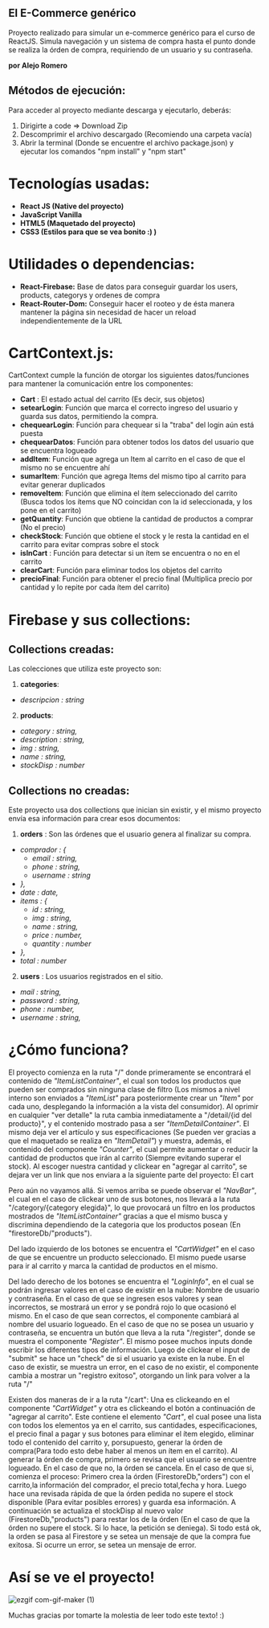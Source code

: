 ## El E-Commerce genérico
Proyecto realizado para simular un e-commerce genérico para el curso de ReactJS. Simula navegación y un sistema de compra hasta el punto donde se realiza la órden de compra, requiriendo de un usuario y su contraseña.


**por Alejo Romero**

## Métodos de ejecución:
Para acceder al proyecto mediante descarga y ejecutarlo, deberás:

1. Dirigirte a code => Download Zip
2. Descomprimir el archivo descargado (Recomiendo una carpeta vacía)
3. Abrir la terminal (Donde se encuentre el archivo package.json) y ejecutar los comandos "npm install" y "npm start"

# Tecnologías usadas:
 
- **React JS (Native del proyecto)**
- **JavaScript Vanilla**
- **HTML5 (Maquetado del proyecto)**
- **CSS3 (Estilos para que se vea bonito :) )**

# Utilidades o dependencias:

- **React-Firebase:** Base de datos para conseguir guardar los users, products, categorys y ordenes de compra
- **React-Router-Dom:** Conseguir hacer el rooteo y de ésta manera mantener la página sin necesidad de hacer un reload independientemente de la URL

# CartContext.js: 

CartContext cumple la función de otorgar los siguientes datos/funciones para mantener la comunicación entre los componentes:

- **Cart** : El estado actual del carrito (Es decir, sus objetos)
- **setearLogin**: Función que marca el correcto ingreso del usuario y guarda sus datos, permitiendo la compra.
- **chequearLogin**: Función para chequear si la "traba" del login aún está puesta
- **chequearDatos**: Función para obtener todos los datos del usuario que se encuentra logueado
- **addItem**: Función que agrega un Item al carrito en el caso de que el mismo no se encuentre ahí
- **sumarItem**: Función que agrega Items del mismo tipo al carrito para evitar generar duplicados
- **removeItem**: Función que elimina el ítem seleccionado del carrito (Busca todos los ítems que NO coincidan con la id seleccionada, y los pone en el carrito)
- **getQuantity**: Función que obtiene la cantidad de productos a comprar (No el precio)
- **checkStock**: Función que obtiene el stock y le resta la cantidad en el carrito para evitar compras sobre el stock
- **isInCart** : Función para detectar si un ítem se encuentra o no en el carrito
- **clearCart**: Función para eliminar todos los objetos del carrito
- **precioFinal**: Función para obtener el precio final (Multiplica precio por cantidad y lo repite por cada ítem del carrito)

#  Firebase y sus collections:

## Collections creadas:

Las colecciones que utiliza este proyecto son:

1. **categories**: 
  - *descripcion : string*

2. **products**: 
  - *category : string,*
  - *description : string,*
  - *img : string,*
  - *name : string,*
  - *stockDisp : number*

## Collections no creadas:
 
Este proyecto usa dos collections que inician sin existir, y el mismo proyecto envía esa información para crear esos documentos:

1. **orders** : Son las órdenes que el usuario genera al finalizar su compra.
  - *comprador : {*
    - *email : string,*
    -  *phone : string,*
    -  *username : string*
  - *},*
  - *date : date,*
  - *items : {*
    - *id : string,*
    - *img : string,*
    - *name : string,*
    - *price : number,*
    - *quantity : number*
  - *},*
  - *total : number*
2. **users** : Los usuarios registrados en el sitio.
  - *mail : string,*
  - *password : string,*
  - *phone : number,*
  - *username : string,*


# ¿Cómo funciona?

El proyecto comienza en la ruta "/" donde primeramente se encontrará el contenido de *"ItemListContainer"*, el cual son todos los productos que pueden ser comprados sin ninguna clase de filtro (Los mismos a nivel interno son enviados a *"ItemList"* para posteriormente crear un *"Item"* por cada uno, desplegando la información a la vista del consumidor). Al oprimir en cualquier "ver detalle" la ruta cambia inmediatamente a "/detail/{id del producto}", y el contenido mostrado pasa a ser *"ItemDetailContainer"*. El mismo deja ver el artículo y sus especificaciones (Se pueden ver gracias a que el maquetado se realiza en *"ItemDetail"*) y muestra, además, el contenido del componente *"Counter"*, el cual permite aumentar o reducir la cantidad de productos que irán al carrito (Siempre evitando superar el stock). Al escoger nuestra cantidad y clickear en "agregar al carrito", se dejara ver un link que nos enviara a la siguiente parte del proyecto: El cart

Pero aún no vayamos allá. Si vemos arriba se puede observar el *"NavBar"*, el cual en el caso de clickear uno de sus botones, nos llevará a la ruta "/category/{category elegida}", lo que provocará un filtro en los productos mostrados de *"ItemListContainer"* gracias a que el mismo busca y discrimina dependiendo de la categoria que los productos posean (En "firestoreDb/"products"). 

Del lado izquierdo de los botones se encuentra el *"CartWidget"* en el caso de que se encuentre un producto seleccionado. El mismo puede usarse para ir al carrito y marca la cantidad de productos en el mismo.

Del lado derecho de los botones se encuentra el *"LoginInfo"*, en el cual se podrán ingresar valores en el caso de existir en la nube: Nombre de usuario y contraseña. En el caso de que se ingresen esos valores y sean incorrectos, se mostrará un error y se pondrá rojo lo que ocasionó el mismo. En el caso de que sean correctos, el componente cambiará al nombre del usuario logueado. En el caso de que no se posea un usuario y contraseña, se encuentra un butón que lleva a la ruta "/register", donde se muestra el componente *"Register"*. El mismo posee muchos inputs donde escribir los diferentes tipos de información. Luego de clickear el input de "submit" se hace un "check" de si el usuario ya existe en la nube. En el caso de existir, se muestra un error, en el caso de no existir, el componente cambia a mostrar un "registro exitoso", otorgando un link para volver a la ruta "/"

Existen dos maneras de ir a la ruta "/cart": Una es clickeando en el componente *"CartWidget"* y otra es clickeando el botón a continuación de "agregar al carrito". 
Este contiene el elemento *"Cart"*, el cual posee una lista con todos los elementos ya en el carrito, sus cantidades, especificaciones, el precio final a pagar y sus botones para eliminar el ítem elegido, eliminar todo el contenido del carrito y, porsupuesto, generar la órden de compra(Para todo esto debe haber al menos un ítem en el carrito). Al generar la órden de compra, primero se revisa que el usuario se encuentre logueado. En el caso de que no, la órden se cancela. En el caso de que si, comienza el proceso: Primero crea la órden (FirestoreDb,"orders") con el carrito,la información del comprador, el precio total,fecha y hora. Luego hace una revisada rápida de que la órden pedida no supere el stock disponible (Para evitar posibles errores) y guarda esa información. A continuación se actualiza el stockDisp al nuevo valor (FirestoreDb,"products") para restar los de la órden (En el caso de que la órden no supere el stock. Si lo hace, la petición se deniega). Si todo está ok, la orden se pasa al Firestore y se setea un mensaje de que la compra fue exitosa. Si ocurre un error, se setea un mensaje de error.

# Así se ve el proyecto!

![ezgif com-gif-maker (1)](https://user-images.githubusercontent.com/91702853/168901664-5dbef8e0-2fd4-40e4-96ae-a7ad0536be89.gif)

Muchas gracias por tomarte la molestia de leer todo este texto! :)
